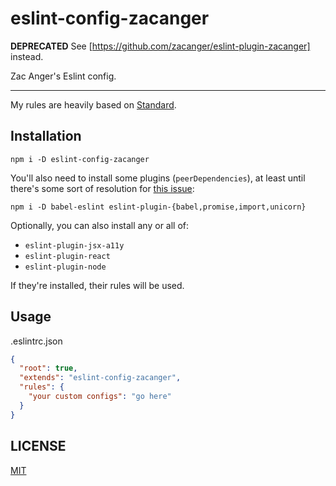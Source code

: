 # eslint-config-zacanger

**DEPRECATED** See [https://github.com/zacanger/eslint-plugin-zacanger] instead.

Zac Anger's Eslint config.

--------

My rules are heavily based on [Standard](https://standardjs.com/).

## Installation

`npm i -D eslint-config-zacanger`

You'll also need to install some plugins (`peerDependencies`), at least until
there's some sort of resolution for [this
issue](https://github.com/eslint/eslint/issues/3458):

`npm i -D babel-eslint eslint-plugin-{babel,promise,import,unicorn}`

Optionally, you can also install any or all of:

* `eslint-plugin-jsx-a11y`
* `eslint-plugin-react`
* `eslint-plugin-node`

If they're installed, their rules will be used.

## Usage

.eslintrc.json
```json
{
  "root": true,
  "extends": "eslint-config-zacanger",
  "rules": {
    "your custom configs": "go here"
  }
}
```

## LICENSE

[MIT](./LICENSE.md)
